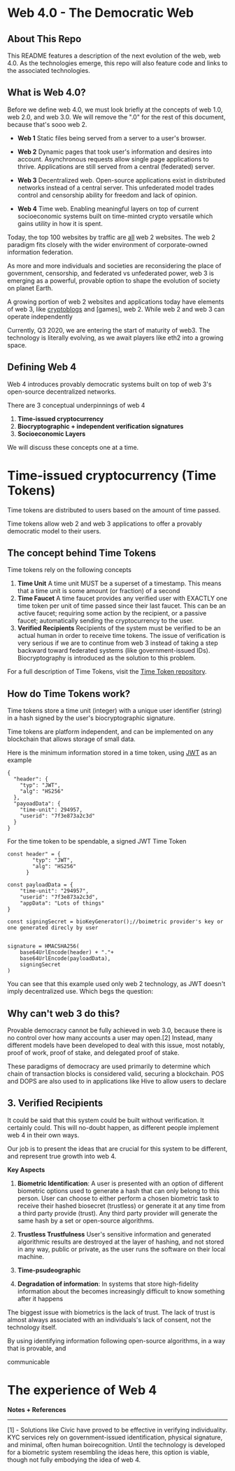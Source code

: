 # Web 4.0 - The Democratic Web

## About This Repo 

This README features a description of the next evolution of the web, web 4.0. As the technologies emerge, this repo will also feature code and links to the  associated technologies.

## What is Web 4.0?

Before we define web 4.0, we must look briefly at the concepts of web 1.0, web 2.0, and web 3.0. We will remove the ".0" for the rest of this document, because that's sooo web 2.

 - **Web 1**
Static files being served from a server to a user's browser.
 - **Web 2**
Dynamic pages that took user's information and desires into account. Asynchronous requests allow single page applications to thrive. Applications are still served from a central (federated) server.

 - **Web 3**
Decentralized web. Open-source applications exist in distributed networks instead of a central server. This unfederated model trades control and censorship ability for freedom and lack of opinion. 

 - **Web 4**
Time web. Enabling meaningful layers on top of current socioeconomic systems built on time-minted crypto versatile which gains utility in how it is spent. 

Today, the top 100 websites by traffic are [all](https://www.alexa.com/topsites) web 2 websites. The web 2 paradigm fits closely with the wider environment of corporate-owned information federation. 

As more and more individuals and societies are reconsidering the place of government, censorship,   and federated vs unfederated power, web 3 is emerging as a powerful, provable option to shape the evolution of society on planet Earth. 

A growing portion of web 2 websites and applications today have elements of web 3, like [cryptoblogs](https://peakd.com) and [games], web 2. While web 2 and web 3 can operate independently

Currently, Q3 2020, we are entering the start of maturity of web3. The technology is literally evolving, as we await players like eth2 into a growing space. 

## Defining Web 4
Web 4 introduces provably democratic systems built on top of web 3's open-source decentralized networks. 

There are 3 conceptual underpinnings of web 4

 1. **Time-issued cryptocurrency** 
 2. **Biocryptographic + independent verification signatures**
 3. **Socioeconomic Layers**

We will discuss these concepts one at a time.

# Time-issued cryptocurrency (Time Tokens) 

Time tokens are distributed to users based on the amount of time passed.  

Time tokens allow web 2 and web 3 applications to offer a provably democratic model to their users. 

## The concept behind Time Tokens

Time tokens rely on the following concepts

 1. **Time Unit**
A time unit MUST be a superset of a timestamp. This means that a time unit is some amount (or fraction) of a second
 2. **Time Faucet**
A time faucet provides any verified user with EXACTLY one time token per unit of time passed since their last faucet. This can be an active faucet; requiring some action by the recipient, or a passive faucet; automatically sending the cryptocurrency to the user.
 3. **Verified Recipients**
Recipients of the system must be verified to be an actual human in order to receive time tokens. The issue of verification is very serious if we are to continue from web 3 instead of taking a step backward toward federated systems (like government-issued IDs). Biocryptography is introduced as the solution to this problem.  


For a full description of Time Tokens, visit the  [Time Token repository](https://github.com/dougbutner/time-token). 


## How do Time Tokens work?
Time tokens store a time unit (integer) with a unique user identifier (string) in a hash signed by the user's biocryptographic signature.

Time tokens are platform independent, and can be implemented on any blockchain that allows storage of small data.

Here is the minimum information stored in a time token, using [JWT](https://jwt.io/introduction/) as an example
```
{
  "header": {
    "typ": "JWT",
    "alg": "HS256"
  },
  "payoadData": {
    "time-unit": 294957,
    "userid": "7f3e873a2c3d"
  }
}
```
For the time token to be spendable, a signed JWT Time Token

```
const header" = {
        "typ": "JWT",
        "alg": "HS256"
      }

const payloadData = {
	"time-unit": "294957", 
	"userid": "7f3e873a2c3d", 
	"appData": "Lots of things"
}

const signingSecret = bioKeyGenerator();//boimetric provider's key or one generated direcly by user


signature = HMACSHA256(
	base64UrlEncode(header) + "."+
	base64UrlEncode(payloadData), 
	signingSecret
)
```

You can see that this example used only web 2 technology, as JWT doesn't imply decentralized use. Which begs the question:


## Why can't web 3 do this?

Provable democracy cannot be fully achieved in web 3.0, because there is no control over how many accounts a user may open.[2] Instead, many different models have been developed to deal with this issue, most notably, proof of work, proof of stake, and delegated proof of stake. 

These paradigms of democracy are used primarily to determine which chain of transaction blocks is considered valid, securing a blockchain. POS and DOPS are also used to in applications like Hive to allow users to declare 


## **3. Verified Recipients**
It could be said that this system could be built without verification. It certainly could. This will no-doubt happen, as different people implement web 4 in their own ways. 

Our job is to present the ideas that are crucial for this system to be different, and represent true growth into web 4. 


**Key Aspects** 
1. **Biometric Identification**: A user is presented with an option of different biometric options used to generate a hash that can only belong to this person. 
User can choose to either perform a chosen biometric task to receive their hashed biosecret (trustless) or generate it at any time from a third party provide (trust). Any third party provider will generate the same hash by a set or open-source algorithms. 

2. **Trustless Trustfulness** User's sensitive information and generated algorithmic results are destroyed at the layer of hashing, and not stored in any way, public or private, as the user runs the software on their local machine. 
3. **Time-psudeographic**

4. **Degradation of information**:  In systems that store high-fidelity information about the  becomes increasingly difficult to know something after it happens


The biggest issue with biometrics is the lack of trust. The lack of trust is almost always associated with an individuals's lack of consent, not the technology itself. 

By using identifying information following open-source algorithms, in a way that is provable, and 

communicable 




# The experience of Web 4


**Notes + References**
___

[1] - Solutions like Civic have proved to be effective in verifying individuality. KYC services rely on government-issued identification, physical signature, and minimal, often human boirecognition. Until the technology is developed for a biometric system resembling the ideas here, this option is viable, though not fully embodying the idea of web 4. 
<!--stackedit_data:
eyJoaXN0b3J5IjpbOTM4NDIwMzk4LC03NjA4MTUxMiwtMTcxOT
gzNzkwMiw3MzUyNTE0NTEsLTEzNTA3NzY0MjIsMTM3MDkzMjc0
OCwtMTUwNTI4MzcwOCwtMTk0NjkxNzY3OSwtOTQ5NzcwOTExLC
0xMDk4NDUyODMwLDIwNzI0OTc4NSwtODM1NTE3Njc4LDk5MzQ5
MTQxMCwtMTg5NTgwNDQzNywxNTk4MzIwNDMsLTM0NTg3NjkxMy
wxNjc1NDAzMjIyLC0xMDg4ODUyNjIxLC02MTgzNjMxOTgsMzYz
NDc2NDIxXX0=
-->
